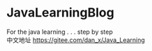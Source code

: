 # JavaLearningBlog
For the java learning . . . step by step    
中文地址 https://gitee.com/dan_x/Java_Learning
